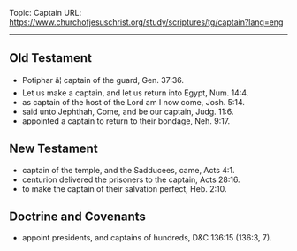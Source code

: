Topic: Captain
URL: https://www.churchofjesuschrist.org/study/scriptures/tg/captain?lang=eng

---

## Old Testament

- Potiphar â¦ captain of the guard, Gen. 37:36.
- Let us make a captain, and let us return into Egypt, Num. 14:4.
- as captain of the host of the Lord am I now come, Josh. 5:14.
- said unto Jephthah, Come, and be our captain, Judg. 11:6.
- appointed a captain to return to their bondage, Neh. 9:17.

## New Testament

- captain of the temple, and the Sadducees, came, Acts 4:1.
- centurion delivered the prisoners to the captain, Acts 28:16.
- to make the captain of their salvation perfect, Heb. 2:10.

## Doctrine and Covenants

- appoint presidents, and captains of hundreds, D&C 136:15 (136:3, 7).

